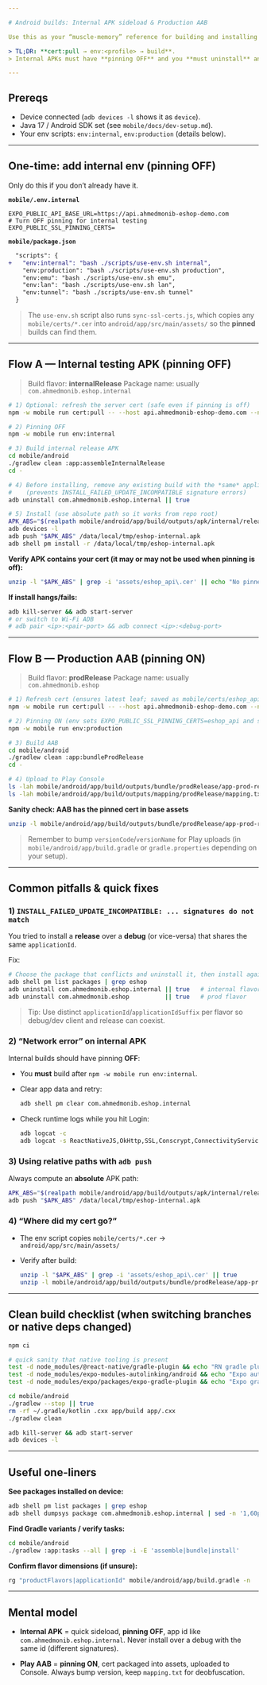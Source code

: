 ```yaml
---

# Android builds: Internal APK sideload & Production AAB

Use this as your “muscle-memory” reference for building and installing **internal release APKs** (pinning **OFF**) and **Play Console AABs** (pinning **ON**). It assumes you’re working from the monorepo root.

> TL;DR: **cert:pull → env:<profile> → build**.
> Internal APKs must have **pinning OFF** and you **must uninstall** any debug build that shares the same `applicationId` before installing a release (signature mismatch).

---
```


## Prereqs

- Device connected (`adb devices -l` shows it as `device`).
- Java 17 / Android SDK set (see `mobile/docs/dev-setup.md`).
- Your env scripts: `env:internal`, `env:production` (details below).

---

## One-time: add **internal** env (pinning OFF)

Only do this if you don’t already have it.

**`mobile/.env.internal`**

```dotenv
EXPO_PUBLIC_API_BASE_URL=https://api.ahmedmonib-eshop-demo.com
# Turn OFF pinning for internal testing
EXPO_PUBLIC_SSL_PINNING_CERTS=
```

**`mobile/package.json`**

```diff
  "scripts": {
+   "env:internal": "bash ./scripts/use-env.sh internal",
    "env:production": "bash ./scripts/use-env.sh production",
    "env:emu": "bash ./scripts/use-env.sh emu",
    "env:lan": "bash ./scripts/use-env.sh lan",
    "env:tunnel": "bash ./scripts/use-env.sh tunnel"
  }
```

> The `use-env.sh` script also runs `sync-ssl-certs.js`, which copies any `mobile/certs/*.cer` into
> `android/app/src/main/assets/` so the **pinned** builds can find them.

---

## Flow A — Internal testing **APK** (pinning **OFF**)

> Build flavor: **internalRelease** Package name: usually `com.ahmedmonib.eshop.internal`

```bash
# 1) Optional: refresh the server cert (safe even if pinning is off)
npm -w mobile run cert:pull -- --host api.ahmedmonib-eshop-demo.com --name eshop_api

# 2) Pinning OFF
npm -w mobile run env:internal

# 3) Build internal release APK
cd mobile/android
./gradlew clean :app:assembleInternalRelease
cd -

# 4) Before installing, remove any existing build with the *same* applicationId
#    (prevents INSTALL_FAILED_UPDATE_INCOMPATIBLE signature errors)
adb uninstall com.ahmedmonib.eshop.internal || true

# 5) Install (use absolute path so it works from repo root)
APK_ABS="$(realpath mobile/android/app/build/outputs/apk/internal/release/app-internal-release.apk)"
adb devices -l
adb push "$APK_ABS" /data/local/tmp/eshop-internal.apk
adb shell pm install -r /data/local/tmp/eshop-internal.apk
```

**Verify APK contains your cert (it may or may not be used when pinning is off):**

```bash
unzip -l "$APK_ABS" | grep -i 'assets/eshop_api\.cer' || echo "No pinned cert in APK (ok for internal)"
```

**If install hangs/fails:**

```bash
adb kill-server && adb start-server
# or switch to Wi-Fi ADB
# adb pair <ip>:<pair-port> && adb connect <ip>:<debug-port>
```

---

## Flow B — Production **AAB** (pinning **ON**)

> Build flavor: **prodRelease** Package name: usually `com.ahmedmonib.eshop`

```bash
# 1) Refresh cert (ensures latest leaf; saved as mobile/certs/eshop_api.cer)
npm -w mobile run cert:pull -- --host api.ahmedmonib-eshop-demo.com --name eshop_api

# 2) Pinning ON (env sets EXPO_PUBLIC_SSL_PINNING_CERTS=eshop_api and syncs cert to assets/)
npm -w mobile run env:production

# 3) Build AAB
cd mobile/android
./gradlew clean :app:bundleProdRelease
cd -

# 4) Upload to Play Console
ls -lah mobile/android/app/build/outputs/bundle/prodRelease/app-prod-release.aab
ls -lah mobile/android/app/build/outputs/mapping/prodRelease/mapping.txt
```

**Sanity check: AAB has the pinned cert in base assets**

```bash
unzip -l mobile/android/app/build/outputs/bundle/prodRelease/app-prod-release.aab | grep -i 'assets/eshop_api\.cer'
```

> Remember to bump `versionCode`/`versionName` for Play uploads (in
> `mobile/android/app/build.gradle` or `gradle.properties` depending on your setup).

---

## Common pitfalls & quick fixes

### 1) `INSTALL_FAILED_UPDATE_INCOMPATIBLE: ... signatures do not match`

You tried to install a **release** over a **debug** (or vice-versa) that shares the same
`applicationId`.

Fix:

```bash
# Choose the package that conflicts and uninstall it, then install again
adb shell pm list packages | grep eshop
adb uninstall com.ahmedmonib.eshop.internal || true   # internal flavor
adb uninstall com.ahmedmonib.eshop          || true   # prod flavor
```

> Tip: Use distinct `applicationId`/`applicationIdSuffix` per flavor so debug/dev client and release
> can coexist.

### 2) “Network error” on internal APK

Internal builds should have pinning **OFF**:

- You **must** build after `npm -w mobile run env:internal`.
- Clear app data and retry:

  ```bash
  adb shell pm clear com.ahmedmonib.eshop.internal
  ```

- Check runtime logs while you hit Login:

  ```bash
  adb logcat -c
  adb logcat -s ReactNativeJS,OkHttp,SSL,Conscrypt,ConnectivityService,AndroidRuntime
  ```

### 3) Using relative paths with `adb push`

Always compute an **absolute** APK path:

```bash
APK_ABS="$(realpath mobile/android/app/build/outputs/apk/internal/release/app-internal-release.apk)"
adb push "$APK_ABS" /data/local/tmp/eshop-internal.apk
```

### 4) “Where did my cert go?”

- The env script copies `mobile/certs/*.cer` → `android/app/src/main/assets/`
- Verify after build:

  ```bash
  unzip -l "$APK_ABS" | grep -i 'assets/eshop_api\.cer' || true
  unzip -l mobile/android/app/build/outputs/bundle/prodRelease/app-prod-release.aab | grep -i 'assets/eshop_api\.cer'
  ```

---

## Clean build checklist (when switching branches or native deps changed)

```bash
npm ci

# quick sanity that native tooling is present
test -d node_modules/@react-native/gradle-plugin && echo "RN gradle plugin OK"
test -d node_modules/expo-modules-autolinking/android && echo "Expo autolinking OK"
test -d node_modules/expo/packages/expo-gradle-plugin && echo "Expo gradle plugin OK"

cd mobile/android
./gradlew --stop || true
rm -rf ~/.gradle/kotlin .cxx app/build app/.cxx
./gradlew clean

adb kill-server && adb start-server
adb devices -l
```

---

## Useful one-liners

**See packages installed on device:**

```bash
adb shell pm list packages | grep eshop
adb shell dumpsys package com.ahmedmonib.eshop.internal | sed -n '1,60p'
```

**Find Gradle variants / verify tasks:**

```bash
cd mobile/android
./gradlew :app:tasks --all | grep -i -E 'assemble|bundle|install'
```

**Confirm flavor dimensions (if unsure):**

```bash
rg "productFlavors|applicationId" mobile/android/app/build.gradle -n
```

---

## Mental model

- **Internal APK** = quick sideload, **pinning OFF**, app id like `com.ahmedmonib.eshop.internal`.
  Never install over a debug with the same id (different signatures).

- **Play AAB** = **pinning ON**, cert packaged into assets, uploaded to Console. Always bump
  version, keep `mapping.txt` for deobfuscation.
